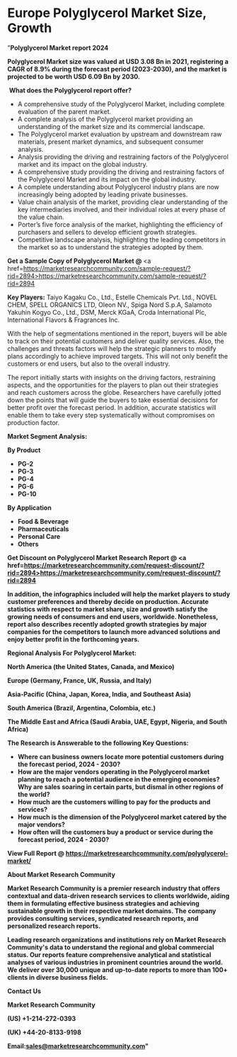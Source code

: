# Europe Polyglycerol Market Size, Growth
"<strong>Polyglycerol Market report 2024</strong>

<strong>Polyglycerol Market size was valued at USD 3.08 Bn in 2021, registering a CAGR of 8.9% during the forecast period (2023-2030), and the market is projected to be worth USD 6.09 Bn by 2030.</strong>

 <strong><b>What does the Polyglycerol report offer?</b></strong>
<ul>
  <li>A comprehensive study of the Polyglycerol Market, including complete evaluation of the parent market.</li>
  <li>A complete analysis of the Polyglycerol market providing an understanding of the market size and its commercial landscape.</li>
  <li>The Polyglycerol market evaluation by upstream and downstream raw materials, present market dynamics, and subsequent consumer analysis.</li>
  <li>Analysis providing the driving and restraining factors of the Polyglycerol market and its impact on the global industry.</li>
  <li>A comprehensive study providing the driving and restraining factors of the Polyglycerol Market and its impact on the global industry.</li>
  <li>A complete understanding about Polyglycerol industry plans are now increasingly being adopted by leading private businesses.</li>
  <li>Value chain analysis of the market, providing clear understanding of the key intermediaries involved, and their individual roles at every phase of the value chain.</li>
  <li>Porter’s five force analysis of the market, highlighting the efficiency of purchasers and sellers to develop efficient growth strategies.</li>
  <li>Competitive landscape analysis, highlighting the leading competitors in the market so as to understand the strategies adopted by them.</li>
</ul>

<strong>Get a Sample Copy of Polyglycerol Market @ </strong><a href=https://marketresearchcommunity.com/sample-request/?rid=2894><u>https://marketresearchcommunity.com/sample-request/?rid=2894</u></a>

<strong>Key Players:</strong> 
Taiyo Kagaku Co., Ltd., Estelle Chemicals Pvt. Ltd., NOVEL CHEM, SPELL ORGANICS LTD, Oleon NV., Spiga Nord S.p.A, Salamoto Yakuhin Kogyo Co., Ltd., DSM, Merck KGaA, Croda International Plc, International Flavors &amp; Fragrances Inc.

With the help of segmentations mentioned in the report, buyers will be able to track on their potential customers and deliver quality services. Also, the challenges and threats factors will help the strategic planners to modify plans accordingly to achieve improved targets. This will not only benefit the customers or end users, but also to the overall industry.

The report initially starts with insights on the driving factors, restraining aspects, and the opportunities for the players to plan out their strategies and reach customers across the globe. Researchers have carefully jotted down the points that will guide the buyers to take essential decisions for better profit over the forecast period. In addition, accurate statistics will enable them to take every step systematically without compromises on production factor.

<strong>Market Segment Analysis:</strong>


<strong><strong>By Product</strong></h4>
<ul>
 	<li>PG-2</li>
 	<li>PG-3</li>
 	<li>PG-4</li>
 	<li>PG-6</li>
 	<li>PG-10</li>
</ul>
<strong><strong>By Application</strong></h4>
<ul>
 	<li>Food &amp; Beverage</li>
 	<li>Pharmaceuticals</li>
 	<li>Personal Care</li>
 	<li>Others</li>
</ul>

<strong>Get Discount on Polyglycerol Market Research Report @ </b></strong><a href=https://marketresearchcommunity.com/request-discount/?rid=2894><u>https://marketresearchcommunity.com/request-discount/?rid=2894</u></a>

In addition, the infographics included will help the market players to study customer preferences and thereby decide on production. Accurate statistics with respect to market share, size and growth satisfy the growing needs of consumers and end users, worldwide. Nonetheless, report also describes recently adopted growth strategies by major companies for the competitors to launch more advanced solutions and enjoy better profit in the forthcoming years.

<strong>Regional Analysis For Polyglycerol Market:</strong>

<strong>North America</strong> (the United States, Canada, and Mexico)

<strong>Europe</strong> (Germany, France, UK, Russia, and Italy)

<strong>Asia-Pacific</strong> (China, Japan, Korea, India, and Southeast Asia)

<strong>South America</strong> (Brazil, Argentina, Colombia, etc.)

<strong>The Middle East and Africa</strong> (Saudi Arabia, UAE, Egypt, Nigeria, and South Africa)

<strong>The Research is Answerable to the following Key Questions:</strong>
<ul>
 	<li>Where can business owners locate more potential customers during the forecast period, 2024 - 2030?</li>
 	<li>How are the major vendors operating in the Polyglycerol market planning to reach a potential audience in the emerging economies? Why are sales soaring in certain parts, but dismal in other regions of the world?</li>
 	<li>How much are the customers willing to pay for the products and services?</li>
 	<li>How much is the dimension of the Polyglycerol market catered by the major vendors?</li>
 	<li>How often will the customers buy a product or service during the forecast period, 2024 - 2030?</li>
</ul>

<strong>View Full Report @</strong> <a href=https://marketresearchcommunity.com/polyglycerol-market/>https://marketresearchcommunity.com/polyglycerol-market/</a>

<strong>About Market Research Community</strong>

Market Research Community is a premier research industry that offers contextual and data-driven research services to clients worldwide, aiding them in formulating effective business strategies and achieving sustainable growth in their respective market domains. The company provides consulting services, syndicated research reports, and personalized research reports.

Leading research organizations and institutions rely on Market Research Community's data to understand the regional and global commercial status. Our reports feature comprehensive analytical and statistical analyses of various industries in prominent countries around the world. We deliver over 30,000 unique and up-to-date reports to more than 100+ clients in diverse business fields.

<strong>Contact Us</strong>

<strong>Market Research Community</strong>

(US) +1-214-272-0393

(UK) +44-20-8133-9198

<strong>Email:</strong>sales@marketresearchcommunity.com"
